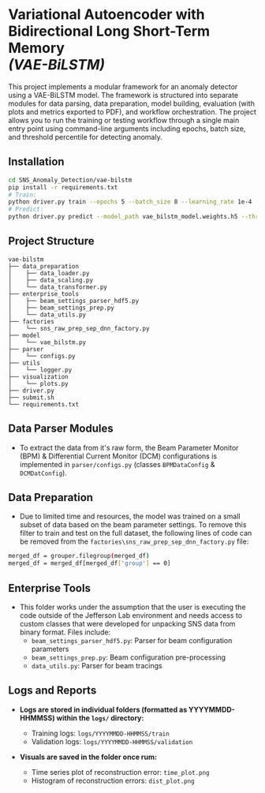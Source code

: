 # Variational Autoencoder with Bidirectional Long Short-Term Memory<br>*(VAE-BiLSTM)*

This project implements a modular framework for an anomaly detector using a VAE-BiLSTM model. The framework is structured into separate modules for data parsing, data preparation, model building, evaluation (with plots and metrics exported to PDF), and workflow orchestration. The project allows you to run the training or testing workflow through a single main entry point using command-line arguments including epochs, batch size, and threshold percentile for detecting anomaly.

## Installation

   ```bash
   cd SNS_Anomaly_Detection/vae-bilstm
   pip install -r requirements.txt
   # Train:
   python driver.py train --epochs 5 --batch_size 8 --learning_rate 1e-4 --latent_dim 32 --model_path vae_bilstm_model.weights.h5 --tensorboard_logdir logs/fit
   # Predict:
   python driver.py predict --model_path vae_bilstm_model.weights.h5 --threshold_percentile 90
   ```

## Project Structure

```
vae-bilstm
├── data_preparation
│    ├── data_loader.py
│    ├── data_scaling.py
│    └── data_transformer.py
├── enterprise_tools
│    ├── beam_settings_parser_hdf5.py
│    ├── beam_settings_prep.py
│    └── data_utils.py
├── factories
│    └── sns_raw_prep_sep_dnn_factory.py
├── model
│    └── vae_bilstm.py
├── parser
│    └── configs.py
├── utils
│    └── logger.py
├── visualization
│    └── plots.py
├── driver.py
├── submit.sh
└── requirements.txt
```

## Data Parser Modules

- To extract the data from it's raw form, the Beam Parameter Monitor (BPM) & Differential Current Monitor (DCM) configurations is implemented in `parser/configs.py` (classes  `BPMDataConfig` & `DCMDatConfig`).

## Data Preparation

- Due to limited time and resources, the model was trained on a small subset of data based on the beam parameter settings. To remove this filter to train and test on the full dataset, the following lines of code can be removed from the `factories\sns_raw_prep_sep_dnn_factory.py` file:
```bash
merged_df = grouper.filegroup(merged_df)
merged_df = merged_df[merged_df['group'] == 0]
```

## Enterprise Tools

- This folder works under the assumption that the user is executing the code outside of the Jefferson Lab environment and needs access to custom classes that were developed for unpacking SNS data from binary format. Files include:
  - `beam_settings_parser_hdf5.py`: Parser for beam configuration parameters
  - `beam_settings_prep.py`: Beam configuration pre-processing
  - `data_utils.py`: Parser for beam tracings 
  
## Logs and Reports 

- **Logs are stored in individual folders (formatted as YYYYMMDD-HHMMSS) within the `logs/` directory:**
  - Training logs: `logs/YYYYMMDD-HHMMSS/train`
  - Validation logs: `logs/YYYYMMDD-HHMMSS/validation`

- **Visuals are saved in the folder once rum:**
  - Time series plot of reconstruction error: `time_plot.png`
  - Histogram of reconstruction errors: `dist_plot.png`
